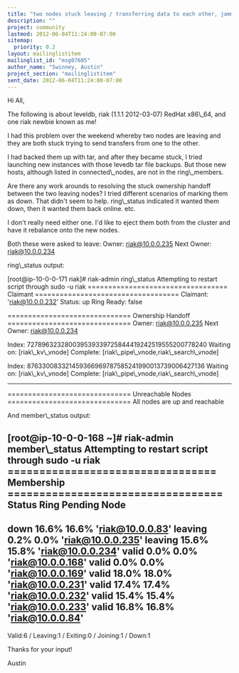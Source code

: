 ```yaml
---
title: "two nodes stuck leaving / transferring data to each other, jamming	up cluster"
description: ""
project: community
lastmod: 2012-06-04T11:24:00-07:00
sitemap:
  priority: 0.2
layout: mailinglistitem
mailinglist_id: "msg07605"
author_name: "Swinney, Austin"
project_section: "mailinglistitem"
sent_date: 2012-06-04T11:24:00-07:00
---
```



Hi All,

The following is about leveldb, riak (1.1.1 2012-03-07) RedHat x86\\_64, and one 
riak newbie known as me!

I had this problem over the weekend whereby two nodes are leaving and they are 
both stuck trying to send transfers from one to the other.

I had backed them up with tar, and after they became stuck, I tried launching 
new instances with those levedb tar file backups. But those new hosts, 
although listed in connected\\_nodes, are not in the ring\\_members.

Are there any work arounds to resolving the stuck ownership handoff between the 
two leaving nodes? I tried different scenarios of marking them as down. That 
didn't seem to help. ring\\_status indicated it wanted them down, then it wanted 
them back online. etc.

I don't really need either one. I'd like to eject them both from the cluster 
and have it rebalance onto the new nodes.


Both these were asked to leave:
Owner: riak@10.0.0.235
Next Owner: riak@10.0.0.234

ring\\_status output:

[root@ip-10-0-0-171 riak]# riak-admin ring\\_status
Attempting to restart script through sudo -u riak
================================== Claimant ===================================
Claimant: 'riak@10.0.0.232'
Status: up
Ring Ready: false

============================== Ownership Handoff ==============================
Owner: riak@10.0.0.235
Next Owner: riak@10.0.0.234

Index: 727896323280039539339725844419242519555200778240
 Waiting on: [riak\\_kv\\_vnode]
 Complete: [riak\\_pipe\\_vnode,riak\\_search\\_vnode]

Index: 876330083321459366969787585241990013739006427136
 Waiting on: [riak\\_kv\\_vnode]
 Complete: [riak\\_pipe\\_vnode,riak\\_search\\_vnode]

-------------------------------------------------------------------------------

============================== Unreachable Nodes ==============================
All nodes are up and reachable


And member\\_status output:

[root@ip-10-0-0-168 ~]# riak-admin member\\_status
Attempting to restart script through sudo -u riak
================================= Membership ==================================
Status Ring Pending Node
-------------------------------------------------------------------------------
down 16.6% 16.6% 'riak@10.0.0.83'
leaving 0.2% 0.0% 'riak@10.0.0.235'
leaving 15.6% 15.8% 'riak@10.0.0.234'
valid 0.0% 0.0% 'riak@10.0.0.168'
valid 0.0% 0.0% 'riak@10.0.0.169'
valid 18.0% 18.0% 'riak@10.0.0.231'
valid 17.4% 17.4% 'riak@10.0.0.232'
valid 15.4% 15.4% 'riak@10.0.0.233'
valid 16.8% 16.8% 'riak@10.0.0.84'
-------------------------------------------------------------------------------
Valid:6 / Leaving:1 / Exiting:0 / Joining:1 / Down:1


Thanks for your input!

Austin

